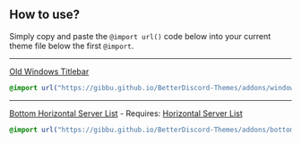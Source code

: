 ## How to use?
Simply copy and paste the `@import url()` code below into your current theme file below the first `@import`.

- - -

[Old Windows Titlebar](https://i.imgur.com/absenMG.jpg)
```css
@import url("https://gibbu.github.io/BetterDiscord-Themes/addons/windows-titlebar.css");
```

- - -

[Bottom Horizontal Server List](https://i.imgur.com/wc10gq7.jpg) - Requires: [Horizontal Server List](https://github.com/Gibbu/BetterDiscord-Themes/tree/master/HorizontalServerlist)
```css
@import url("https://gibbu.github.io/BetterDiscord-Themes/addons/bottomhsl.css");
```